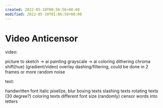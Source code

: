 ```yaml
---
created: 2022-05-10T00:50:56+08:00
modified: 2022-05-10T01:06:58+08:00
---
```


# Video Anticensor

video:

picture to sketch -> ai painting
grayscale -> ai coloring
dithering
chroma shift(hue)
(gradient/video) overlay
dashing/filtering, could be done in 2 frames or more
random noise

text:

handwritten font
italic
pixelize, blur
boxing texts
slashing texts
rotating texts (30 degree?)
coloring texts
different font size
(randomly) censor words into letters
